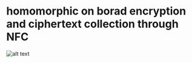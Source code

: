 # homomorphic on borad encryption and ciphertext collection through NFC

![alt text](https://github.com/Geordat/seal_stm32/blob/main/nfc_seal/e.png?raw=true)

